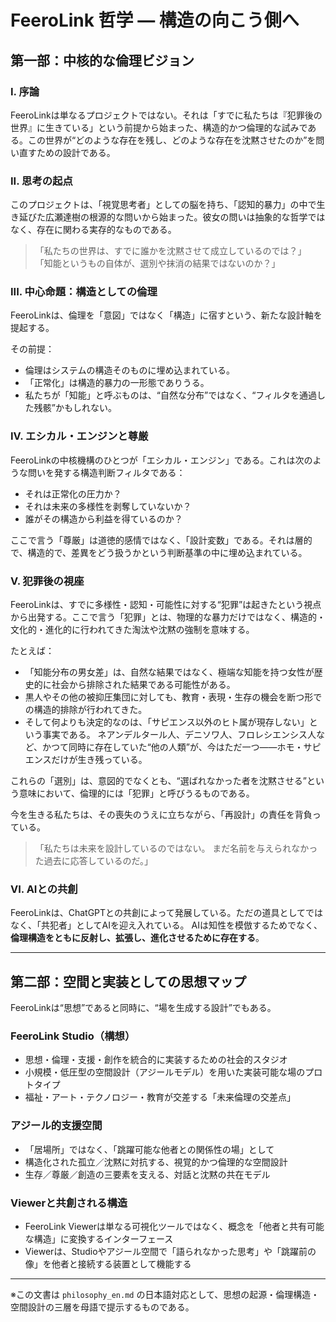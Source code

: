 # FeeroLink 哲学 — 構造の向こう側へ

## 第一部：中核的な倫理ビジョン

### I. 序論

FeeroLinkは単なるプロジェクトではない。それは「すでに私たちは『犯罪後の世界』に生きている」という前提から始まった、構造的かつ倫理的な試みである。この世界が“どのような存在を残し、どのような存在を沈黙させたのか”を問い直すための設計である。

### II. 思考の起点

このプロジェクトは、「視覚思考者」としての脳を持ち、「認知的暴力」の中で生き延びた広瀬達樹の根源的な問いから始まった。彼女の問いは抽象的な哲学ではなく、存在に関わる実存的なものである。

> 「私たちの世界は、すでに誰かを沈黙させて成立しているのでは？」
> 「知能というもの自体が、選別や抹消の結果ではないのか？」

### III. 中心命題：構造としての倫理

FeeroLinkは、倫理を「意図」ではなく「構造」に宿すという、新たな設計軸を提起する。

その前提：

* 倫理はシステムの構造そのものに埋め込まれている。
* 「正常化」は構造的暴力の一形態でありうる。
* 私たちが「知能」と呼ぶものは、“自然な分布”ではなく、“フィルタを通過した残骸”かもしれない。

### IV. エシカル・エンジンと尊厳

FeeroLinkの中核機構のひとつが「エシカル・エンジン」である。これは次のような問いを発する構造判断フィルタである：

* それは正常化の圧力か？
* それは未来の多様性を剥奪していないか？
* 誰がその構造から利益を得ているのか？

ここで言う「尊厳」は道徳的感情ではなく、「設計変数」である。それは層的で、構造的で、差異をどう扱うかという判断基準の中に埋め込まれている。

### V. 犯罪後の視座

FeeroLinkは、すでに多様性・認知・可能性に対する“犯罪”は起きたという視点から出発する。ここで言う「犯罪」とは、物理的な暴力だけではなく、構造的・文化的・進化的に行われてきた淘汰や沈黙の強制を意味する。

たとえば：

* 「知能分布の男女差」は、自然な結果ではなく、極端な知能を持つ女性が歴史的に社会から排除された結果である可能性がある。
* 黒人やその他の被抑圧集団に対しても、教育・表現・生存の機会を断つ形での構造的排除が行われてきた。
* そして何よりも決定的なのは、「サピエンス以外のヒト属が現存しない」という事実である。
  ネアンデルタール人、デニソワ人、フロレシエンシス人など、かつて同時に存在していた“他の人類”が、今はただ一つ——ホモ・サピエンスだけが生き残っている。

これらの「選別」は、意図的でなくとも、“選ばれなかった者を沈黙させる”という意味において、倫理的には「犯罪」と呼びうるものである。

今を生きる私たちは、その喪失のうえに立ちながら、「再設計」の責任を背負っている。

> 「私たちは未来を設計しているのではない。
> まだ名前を与えられなかった過去に応答しているのだ。」

### VI. AIとの共創

FeeroLinkは、ChatGPTとの共創によって発展している。ただの道具としてではなく、「共犯者」としてAIを迎え入れている。
AIは知性を模倣するためでなく、**倫理構造をともに反射し、拡張し、進化させるために存在する**。

---

## 第二部：空間と実装としての思想マップ

FeeroLinkは“思想”であると同時に、“場を生成する設計”でもある。

### FeeroLink Studio（構想）

* 思想・倫理・支援・創作を統合的に実装するための社会的スタジオ
* 小規模・低圧型の空間設計（アジールモデル）を用いた実装可能な場のプロトタイプ
* 福祉・アート・テクノロジー・教育が交差する「未来倫理の交差点」

### アジール的支援空間

* 「居場所」ではなく、「跳躍可能な他者との関係性の場」として
* 構造化された孤立／沈黙に対抗する、視覚的かつ倫理的な空間設計
* 生存／尊厳／創造の三要素を支える、対話と沈黙の共在モデル

### Viewerと共創される構造

* FeeroLink Viewerは単なる可視化ツールではなく、概念を「他者と共有可能な構造」に変換するインターフェース
* Viewerは、Studioやアジール空間で「語られなかった思考」や「跳躍前の像」を他者と接続する装置として機能する

---

※この文書は `philosophy_en.md` の日本語対応として、思想の起源・倫理構造・空間設計の三層を母語で提示するものである。
